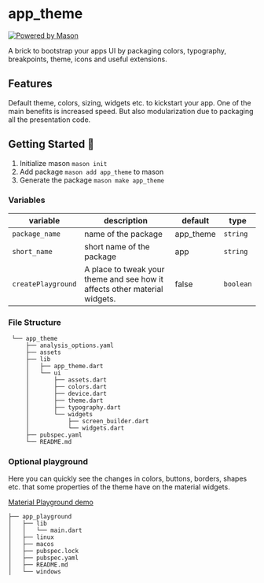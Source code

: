 # app_theme

[![Powered by Mason](https://img.shields.io/endpoint?url=https%3A%2F%2Ftinyurl.com%2Fmason-badge)](https://github.com/felangel/mason)

A brick to bootstrap your apps UI by packaging colors, typography, breakpoints, theme, icons and useful extensions.

## Features

Default theme, colors, sizing, widgets etc. to kickstart your app.
One of the main benefits is increased speed.
But also modularization due to packaging all the presentation code.

## Getting Started 🚀

1. Initialize mason `mason init`
2. Add package `mason add app_theme` to mason
3. Generate the package `mason make app_theme`

### Variables 

| variable               | description                                                                 | default   | type      |
|------------------------|-----------------------------------------------------------------------------|-----------|-----------|
| `package_name`         | name of the package                                                         | app_theme | `string`  |
| `short_name`           | short name of the package                                                   | app       | `string`  |
| `createPlayground`     | A place to tweak your theme and see how it affects other material widgets.  | false     | `boolean` |

### File Structure
```
 └── app_theme
     ├── analysis_options.yaml
     ├── assets
     ├── lib
     │   ├── app_theme.dart
     │   └── ui
     │       ├── assets.dart
     │       ├── colors.dart
     │       ├── device.dart
     │       ├── theme.dart
     │       ├── typography.dart
     │       └── widgets
     │           ├── screen_builder.dart
     │           └── widgets.dart
     ├── pubspec.yaml
     └── README.md
```

### Optional playground

Here you can quickly see the changes in colors, buttons, borders, shapes etc. that some properties of the theme
have on the material widgets.

[Material Playground demo](https://user-images.githubusercontent.com/37002358/231079783-c79d81b0-7349-4043-8b8b-3b61c5ba83ec.webm)


```
├── app_playground
│   ├── lib
│   │   └── main.dart
│   ├── linux
│   ├── macos
│   ├── pubspec.lock
│   ├── pubspec.yaml
│   ├── README.md
│   └── windows
```